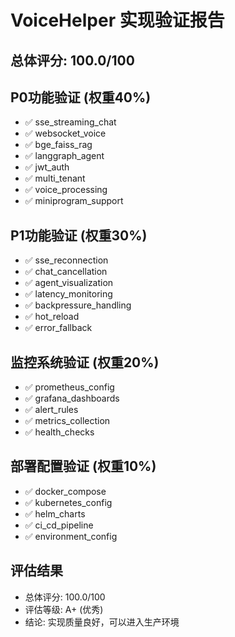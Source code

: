 
# VoiceHelper 实现验证报告

## 总体评分: 100.0/100

## P0功能验证 (权重40%)
- ✅ sse_streaming_chat
- ✅ websocket_voice
- ✅ bge_faiss_rag
- ✅ langgraph_agent
- ✅ jwt_auth
- ✅ multi_tenant
- ✅ voice_processing
- ✅ miniprogram_support

## P1功能验证 (权重30%)
- ✅ sse_reconnection
- ✅ chat_cancellation
- ✅ agent_visualization
- ✅ latency_monitoring
- ✅ backpressure_handling
- ✅ hot_reload
- ✅ error_fallback

## 监控系统验证 (权重20%)
- ✅ prometheus_config
- ✅ grafana_dashboards
- ✅ alert_rules
- ✅ metrics_collection
- ✅ health_checks

## 部署配置验证 (权重10%)
- ✅ docker_compose
- ✅ kubernetes_config
- ✅ helm_charts
- ✅ ci_cd_pipeline
- ✅ environment_config

## 评估结果
- 总体评分: 100.0/100
- 评估等级: A+ (优秀)
- 结论: 实现质量良好，可以进入生产环境
